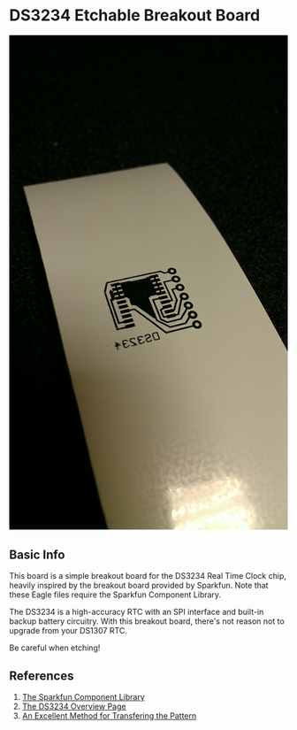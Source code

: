 # DS3234 Etchable Breakout Board

![The mirrored brd file transferred to vinyl](images/toner.jpg)

## Basic Info  
  This board is a simple breakout board for the DS3234 Real Time Clock chip,
heavily inspired by the breakout board provided by Sparkfun.
Note that these Eagle files require the Sparkfun Component Library.

The DS3234 is a high-accuracy RTC with an SPI interface and built-in backup 
battery circuitry.  With this breakout board, there's not reason not to upgrade
 from your DS1307 RTC.

Be careful when etching!

## References
1. [The Sparkfun Component Library](https://github.com/sparkfun/SparkFun-Eagle-Libraries)
2. [The DS3234 Overview Page](http://www.maximintegrated.com/datasheet/index.mvp/id/4051)
3. [An Excellent Method for Transfering the Pattern](http://en.electroni-city.com/)
